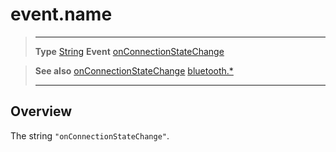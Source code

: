 # event.name

> --------------------- ------------------------------------------------------------------------------------------
> __Type__              [String](https://docs.coronalabs.com/api/type/String.html)
> __Event__             [onConnectionStateChange](/plugin/bluetooth/type/Gatt/event/onConnectionStateChange/index.md)


> __See also__          [onConnectionStateChange](/plugin/bluetooth/type/Gatt/event/onConnectionStateChange/index.md)
>						[bluetooth.*](/plugin/bluetooth/index.md)
> --------------------- ------------------------------------------------------------------------------------------

## Overview

The string `"onConnectionStateChange"`.
